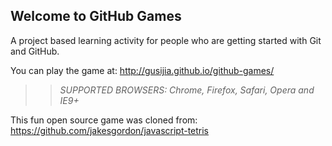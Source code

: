 ## Welcome to GitHub Games

A project based learning activity for people who are getting started with Git and GitHub.

You can play the game at: http://gusijia.github.io/github-games/

>> _*SUPPORTED BROWSERS*: Chrome, Firefox, Safari, Opera and IE9+_

This fun open source game was cloned from: https://github.com/jakesgordon/javascript-tetris
